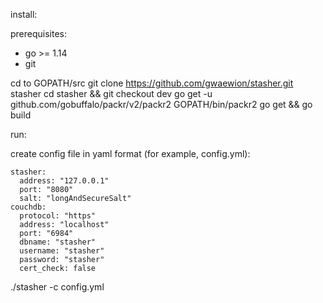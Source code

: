 install:

prerequisites:
- go >= 1.14
- git

cd to GOPATH/src
git clone https://github.com/gwaewion/stasher.git stasher
cd stasher && git checkout dev
go get -u github.com/gobuffalo/packr/v2/packr2
GOPATH/bin/packr2
go get && go build

run:

create config file in yaml format (for example, config.yml):
```
stasher:
  address: "127.0.0.1"
  port: "8080"
  salt: "longAndSecureSalt"
couchdb:
  protocol: "https"
  address: "localhost"
  port: "6984"
  dbname: "stasher"
  username: "stasher"
  password: "stasher"
  cert_check: false
```
./stasher -c config.yml
